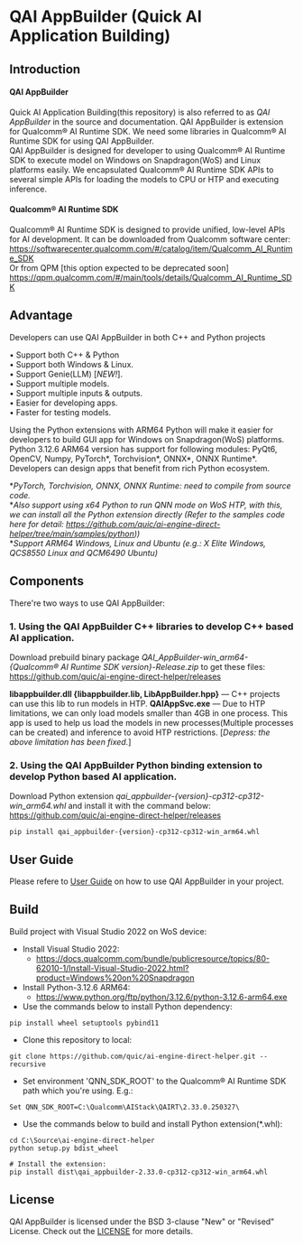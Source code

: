 # QAI AppBuilder (Quick AI Application Building)

## Introduction

#### QAI AppBuilder
Quick AI Application Building(this repository) is also referred to as *QAI AppBuilder* in the source and documentation. QAI AppBuilder is extension for Qualcomm® AI Runtime SDK. We need some libraries in Qualcomm® AI Runtime SDK for using QAI AppBuilder. <br>
QAI AppBuilder is designed for developer to using Qualcomm® AI Runtime SDK to execute model on Windows on Snapdragon(WoS) and Linux platforms easily. We encapsulated Qualcomm® AI Runtime SDK APIs to several simple APIs for loading the models to CPU or HTP and executing inference.

#### Qualcomm® AI Runtime SDK

Qualcomm® AI Runtime SDK is designed to provide unified, low-level APIs for AI development. It can be downloaded from Qualcomm software center:<br>
https://softwarecenter.qualcomm.com/#/catalog/item/Qualcomm_AI_Runtime_SDK <br>
Or from QPM [this option expected to be deprecated soon]<br>
https://qpm.qualcomm.com/#/main/tools/details/Qualcomm_AI_Runtime_SDK

## Advantage

Developers can use QAI AppBuilder in both C++ and Python projects <br>

• Support both C++ & Python <br>
• Support both Windows & Linux. <br>
• Support Genie(LLM) [*NEW!*]. <br>
• Support multiple models. <br>
• Support multiple inputs & outputs. <br>
• Easier for developing apps. <br>
• Faster for testing models. <br>

Using the Python extensions with ARM64 Python will make it easier for developers to build GUI app for Windows on Snapdragon(WoS) platforms. Python 3.12.6 ARM64 version has support for following modules: PyQt6, OpenCV, Numpy, PyTorch*, Torchvision*, ONNX*, ONNX Runtime*. Developers can design apps that benefit from rich Python ecosystem. <br>

**PyTorch, Torchvision, ONNX, ONNX Runtime: need to compile from source code.* <br>
**Also support using x64 Python to run QNN mode on WoS HTP, with this, we can install all the Python extension directly (Refer to the samples code here for detail: https://github.com/quic/ai-engine-direct-helper/tree/main/samples/python))* <br>
**Support ARM64 Windows, Linux and Ubuntu (e.g.: X Elite Windows, QCS8550 Linux and QCM6490 Ubuntu)*

## Components
There're two ways to use QAI AppBuilder:
### 1. Using the QAI AppBuilder C++ libraries to develop C++ based AI application.
Download prebuild binary package *QAI_AppBuilder-win_arm64-{Qualcomm® AI Runtime SDK version}-Release.zip* to get these files: https://github.com/quic/ai-engine-direct-helper/releases

**libappbuilder.dll {libappbuilder.lib, LibAppBuilder.hpp}** –– C++ projects can use this lib to run models in HTP.
**QAIAppSvc.exe** –– Due to HTP limitations, we can only load models smaller than 4GB in one process. This app is used to help us load the models in new processes(Multiple processes can be created) and inference to avoid HTP restrictions. [*Depress: the above limitation has been fixed.*]

### 2. Using the QAI AppBuilder Python binding extension to develop Python based AI application.
Download Python extension *qai_appbuilder-{version}-cp312-cp312-win_arm64.whl* and install it with the command below:
https://github.com/quic/ai-engine-direct-helper/releases

```
pip install qai_appbuilder-{version}-cp312-cp312-win_arm64.whl
```

## User Guide
Please refere to [User Guide](docs/user_guide.md) on how to use QAI AppBuilder in your project.

## Build
Build project with Visual Studio 2022 on WoS device:<br>
- Install Visual Studio 2022: 
  - https://docs.qualcomm.com/bundle/publicresource/topics/80-62010-1/Install-Visual-Studio-2022.html?product=Windows%20on%20Snapdragon
- Install Python-3.12.6 ARM64: 
  - https://www.python.org/ftp/python/3.12.6/python-3.12.6-arm64.exe
- Use the commands below to install Python dependency: 
```
pip install wheel setuptools pybind11
```
- Clone this repository to local: 
```
git clone https://github.com/quic/ai-engine-direct-helper.git --recursive
```
- Set environment 'QNN_SDK_ROOT' to the Qualcomm® AI Runtime SDK path which you're using. E.g.:
```
Set QNN_SDK_ROOT=C:\Qualcomm\AIStack\QAIRT\2.33.0.250327\
```
- Use the commands below to build and install Python extension(*.whl): 
```
cd C:\Source\ai-engine-direct-helper
python setup.py bdist_wheel

# Install the extension:
pip install dist\qai_appbuilder-2.33.0-cp312-cp312-win_arm64.whl
```

## License
QAI AppBuilder is licensed under the BSD 3-clause "New" or "Revised" License. Check out the [LICENSE](LICENSE) for more details.
